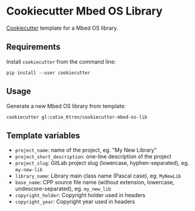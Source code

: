 # Cookiecutter Mbed OS Library
[Cookiecutter](https://github.com/audreyr/cookiecutter) template for a Mbed OS
library.

## Requirements
Install `cookiecutter` from the command line:

```shell
pip install --user cookiecutter
```

## Usage
Generate a new Mbed OS library from template:

```shell
cookiecutter gl:catie_6tron/cookiecutter-mbed-os-lib
```

## Template variables
- `project_name`: name of the project, eg. "My New Library"
- `project_short_description`: one-line description of the project
- `project_slug`: GitLab project slug (lowercase, hyphen-separated), eg. `my-new-lib`
- `library_name`: Library main class name (Pascal case), eg. `MyNewLib`
- `base_name`: CPP source file name (without extension, lowercase, undescore-separated),
  eg. `my_new_lib`
- `copyright_holder`: Copyright holder used in headers
- `copyright_year`: Copyright year used in headers
